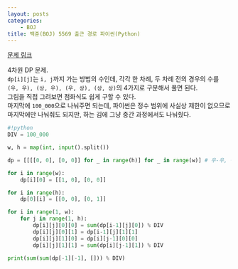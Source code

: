 ```yaml
---
layout: posts
categories:
    - BOJ
title: 백준(BOJ) 5569 출근 경로 파이썬(Python)
---
```


[문제 링크](https://www.acmicpc.net/problem/5569)

4차원 DP 문제.  
`dp[i][j]`는 `i, j`까지 가는 방법의 수인데, 각각 한 차례, 두 차례 전의 경우의 수를 `(우, 우), (상, 우), (우, 상), (상, 상)`의 4가지로 구분해서 풀면 된다.  
그림을 직접 그려보면 점화식도 쉽게 구할 수 있다.  
마지막에 `100_000`으로 나눠주면 되는데, 파이썬은 정수 범위에 사실상 제한이 없으므로 마지막에만 나눠줘도 되지만, 하는 김에 그냥 중간 과정에서도 나눠줬다.

```python
#!python
DIV = 100_000

w, h = map(int, input().split())

dp = [[[[0, 0], [0, 0]] for _ in range(h)] for _ in range(w)] # 우-우, 상-우, 우-상, 상-상

for i in range(w):
    dp[i][0] = [[1, 0], [0, 0]]

for i in range(h):
    dp[0][i] = [[0, 0], [0, 1]]

for i in range(1, w):
    for j in range(1, h):
        dp[i][j][0][0] = sum(dp[i-1][j][0]) % DIV
        dp[i][j][0][1] = dp[i-1][j][1][1]
        dp[i][j][1][0] = dp[i][j-1][0][0]
        dp[i][j][1][1] = sum(dp[i][j-1][1]) % DIV

print(sum(sum(dp[-1][-1], [])) % DIV)
```
